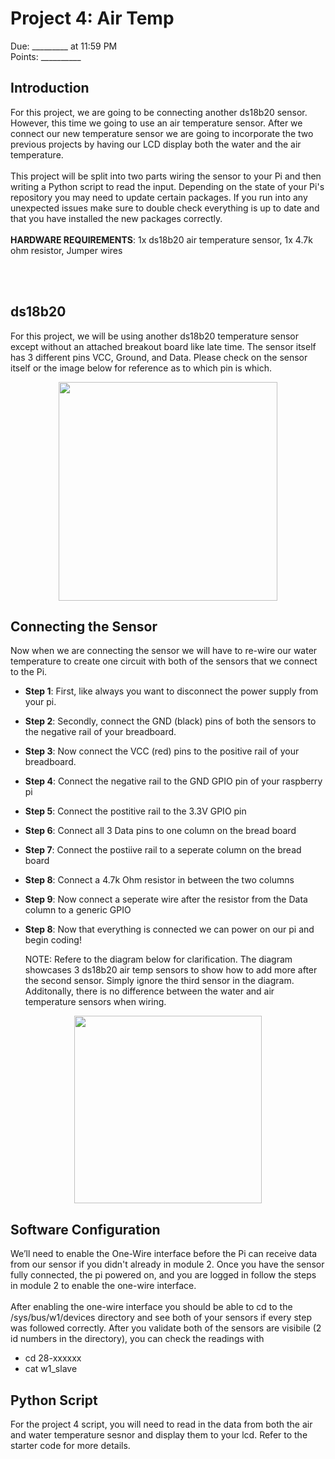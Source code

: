 
# Project 4: Air Temp
Due: _________ at 11:59 PM <br>
Points: __________


## Introduction
For this project, we are going to be connecting another ds18b20 sensor. However, this time we going to use an air temperature sensor. After we connect our new temperature sensor we are going to incorporate the two previous projects by having our LCD display both the water and the air temperature.
<br><br>
This project will be split into two parts wiring the sensor to your Pi and then writing a Python script to read the input. Depending on the state of your Pi's repository you may need to update certain packages. If you run into any unexpected issues make sure to double check everything is up to date and that you have installed the new packages correctly.
<br><br>
**HARDWARE REQUIREMENTS**: 1x ds18b20 air temperature sensor, 1x 4.7k ohm resistor, Jumper wires


<br><br>
## ds18b20
For this project, we will be using another ds18b20 temperature sensor except without an attached breakout board like late time. The sensor itself has 3 different pins VCC, Ground, and Data. Please check on the sensor itself or the image below for reference as to which pin is which.
<p align="center">
  <img src="https://github.com/brhn-4/INTAG-RasPi-Modules/assets/71796616/34c08cea-4f2f-4dc3-9ff2-2082bd733bc4" width="350" />
</p>



## Connecting the Sensor

Now when we are connecting the sensor we will have to re-wire our water temperature to create one circuit with both of the sensors that we connect to the Pi. 


- **Step 1**: First, like always you want to disconnect the power supply from your pi.
- **Step 2**: Secondly, connect the GND (black) pins of both the sensors to the negative rail of your breadboard. 
- **Step 3**: Now connect the VCC (red) pins to the positive rail of your breadboard.
- **Step 4**: Connect the negative rail to the GND GPIO pin of your raspberry pi
- **Step 5**: Connect the postitive rail to the 3.3V GPIO pin
- **Step 6**: Connect all 3 Data pins to one column on the bread board
- **Step 7**: Connect the postiive rail to a seperate column on the bread board
- **Step 8**: Connect a 4.7k Ohm resistor in between the two columns
- **Step 9**: Now connect a seperate wire after the resistor from the Data column to a generic GPIO
- **Step 8**: Now that everything is connected we can power on our pi and begin coding!

  NOTE: Refere to the diagram below for clarification. The diagram showcases 3 ds18b20 air temp sensors to show how to add more after the second sensor. Simply ignore the third sensor in the diagram. Additonally, there is no difference between the water and air temperature sensors when wiring.

<p align="center">
  <img src="https://github.com/brhn-4/INTAG-RasPi-Modules/assets/71796616/dc11e5aa-390a-4002-ba7b-10a9567da1cf" width="300" />
</p>


## Software Configuration

We’ll need to enable the One-Wire interface before the Pi can receive data from our sensor if you didn't already in module 2. Once you have the sensor fully connected, the pi powered on, and you are logged in follow the steps in module 2 to enable the one-wire interface.
<br><br>
After enabling the one-wire interface you should be able to cd to the /sys/bus/w1/devices directory and see both of your sensors if every step was followed correctly. After you validate both of the sensors are visibile (2 id numbers in the directory), you can check the readings with  
 - cd 28-xxxxxx
 - cat w1_slave


## Python Script
For the project 4 script, you will need to read in the data from both the air and water temperature sesnor and display them to your lcd. Refer to the starter code for more details.























